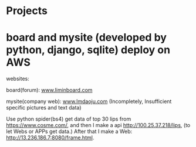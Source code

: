 # Projects

# board and mysite (developed by python, django, sqlite) deploy on AWS

websites:

  board(forum): www.liminboard.com
  
  mysite(company web): www.lmdaoju.com  (Incompletely, Insufficient specific pictures and text data)
  
  Use python spider(bs4) get data of top 30 lips from https://www.cosme.com/, 
  and then I make a api http://100.25.37.218/lips, (to let Webs or APPs get data.)
  After that I make a Web: http://13.236.186.7:8080/frame.html.
  

